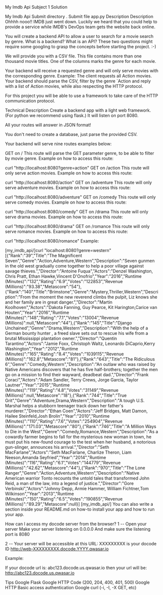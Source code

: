 My Imdb Api
Subject
1 Solution

My Imdb Api	
Submit directory	.
Submit file	app.py
Description
Description
Ohhhh nooo!! IMDB just went down. Luckily we heard that you could help to provide a service while IMDB's DevOps team gets the website back online.

You will create a backend API to allow a user to search for a movie search by genre. What is a backend? What is an API? These two questions might require some googling to grasp the concepts before starting the project. :-)

We will provide you with a CSV file. This file contains more than one thousand movie titles. One of the columns marks the genre for each movie.

Your backend will receive a requested genre and will only serve movies with the corresponding genre. Example: The client requests all Action movies. Your backend should parse the CSV, filter by the genre `Action and reply with a list of Action movies, while also respecting the HTTP protocol.

For this project you will be able to use a framework to take care of the HTTP communication protocol.

Technical Description
Create a backend app with a light web framework. (For python we recommend using flask.) It will listen on port 8080.

All your routes will answer in JSON format!

You don't need to create a database, just parse the provided CSV.

Your backend will serve nine routes examples below:

GET on / This route will parse the GET parameter genre, to be able to filter by movie genre.
Example on how to access this route:

curl "http://localhost:8080?genre=action"
GET on /action This route will only serve action movies.
Example on how to access this route:

curl "http://localhost:8080/action"
GET on /adventure This route will only serve adventure movies.
Example on how to access this route:

curl "http://localhost:8080/adventure"
GET on /comedy This route will only serve comedy movies.
Example on how to access this route:

curl "http://localhost:8080/comedy"
GET on /drama This route will only serve drama movies.
Example on how to access this route:

curl "http://localhost:8080/drama"
GET on /romance This route will only serve romance movies.
Example on how to access this route:

curl "http://localhost:8080/romance"
Example:

[my_imdb_api/]curl "localhost:8080?genre=western"
[{"Rank":"39","Title":"The Magnificent Seven","Genre":"Action,Adventure,Western","Description":"Seven gunmen in the old west gradually come together to help a poor village against savage thieves.","Director":"Antoine Fuqua","Actors":"Denzel Washington, Chris Pratt, Ethan Hawke,Vincent D'Onofrio","Year":"2016","Runtime (Minutes)":"132","Rating":"6.9","Votes":"122853","Revenue (Millions)":"93.38","Metascore":"54"},{"Rank":"140","Title":"Brimstone","Genre":"Mystery,Thriller,Western","Description":"From the moment the new reverend climbs the pulpit, Liz knows she and her family are in great danger.","Director":"Martin Koolhoven","Actors":"Dakota Fanning, Guy Pearce, Kit Harington,Carice van Houten","Year":"2016","Runtime (Minutes)":"148","Rating":"7.1","Votes":"13004","Revenue (Millions)":null,"Metascore":"44"},{"Rank":"145","Title":"Django Unchained","Genre":"Drama,Western","Description":"With the help of a German bounty hunter , a freed slave sets out to rescue his wife from a brutal Mississippi plantation owner.","Director":"Quentin Tarantino","Actors":"Jamie Foxx, Christoph Waltz, Leonardo DiCaprio,Kerry Washington","Year":"2012","Runtime (Minutes)":"165","Rating":"8.4","Votes":"1039115","Revenue (Millions)":"162.8","Metascore":"81"},{"Rank":"643","Title":"The Ridiculous 6","Genre":"Comedy,Western","Description":"An outlaw who was raised by Native Americans discovers that he has five half-brothers; together the men go on a mission to find their wayward, deadbeat dad.","Director":"Frank Coraci","Actors":"Adam Sandler, Terry Crews, Jorge Garcia, Taylor Lautner","Year":"2015","Runtime (Minutes)":"119","Rating":"4.8","Votes":"31149","Revenue (Millions)":null,"Metascore":"18"},{"Rank":"744","Title":"True Grit","Genre":"Adventure,Drama,Western","Description":"A tough U.S. Marshal helps a stubborn teenager track down her father's murderer.","Director":"Ethan Coen","Actors":"Jeff Bridges, Matt Damon, Hailee Steinfeld,Josh Brolin","Year":"2010","Runtime (Minutes)":"110","Rating":"7.6","Votes":"254904","Revenue (Millions)":"171.03","Metascore":"80"},{"Rank":"746","Title":"A Million Ways to Die in the West","Genre":"Comedy,Romance,Western","Description":"As a cowardly farmer begins to fall for the mysterious new woman in town, he must put his new-found courage to the test when her husband, a notorious gun-slinger, announces his arrival.","Director":"Seth MacFarlane","Actors":"Seth MacFarlane, Charlize Theron, Liam Neeson,Amanda Seyfried","Year":"2014","Runtime (Minutes)":"116","Rating":"6.1","Votes":"144779","Revenue (Millions)":"42.62","Metascore":"44"},{"Rank":"970","Title":"The Lone Ranger","Genre":"Action,Adventure,Western","Description":"Native American warrior Tonto recounts the untold tales that transformed John Reid, a man of the law, into a legend of justice.","Director":"Gore Verbinski","Actors":"Johnny Depp, Armie Hammer, William Fichtner,Tom Wilkinson","Year":"2013","Runtime (Minutes)":"150","Rating":"6.5","Votes":"190855","Revenue (Millions)":"89.29","Metascore":null}]
[my_imdb_api/]
You can also write a section inside your README.md on how-to install your app and how to run your app.

How can I access my docode server from the browser?
1 -- Open your server Make your server listening on 0.0.0.0 And make sure the listening port is 8080

2 -- Your server will be accessible at this URL: XXXXXXXXX is your docode ID http://web-XXXXXXXXX.docode.YYYY.qwasar.io

Example:

If your docode url is:
abc123.docode.us.qwasar.io
then your url will be:
http://abc123.docode.us.qwasar.io

Tips Google Flask Google HTTP Code (200, 204, 400, 401, 500) Google HTTP Basic access authentication Google curl (-i, -I, -X GET, etc)
